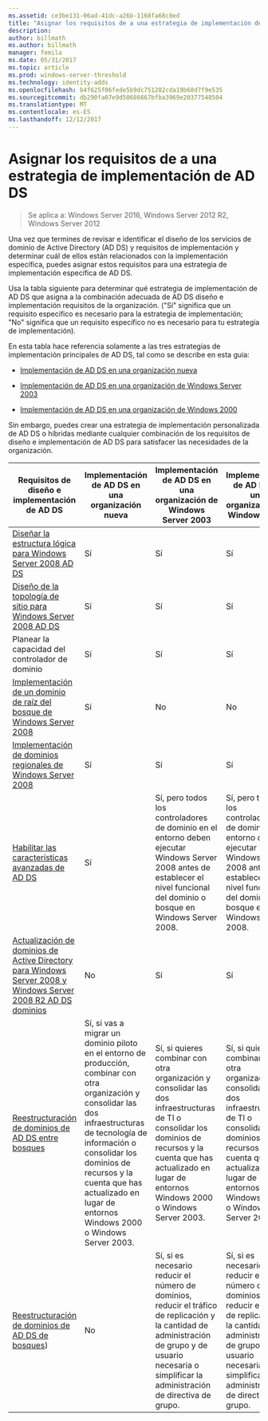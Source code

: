 ```yaml
---
ms.assetid: ce3be131-06ad-41dc-a26b-1168fa68c8ed
title: "Asignar los requisitos de a una estrategia de implementación de AD DS"
description: 
author: billmath
ms.author: billmath
manager: femila
ms.date: 05/31/2017
ms.topic: article
ms.prod: windows-server-threshold
ms.technology: identity-adds
ms.openlocfilehash: b4f625f06fede5b9dc751282cda19b68d7f9e535
ms.sourcegitcommit: db290fa07e9d50686667bfba3969e20377548504
ms.translationtype: MT
ms.contentlocale: es-ES
ms.lasthandoff: 12/12/2017
---
```

# <a name="mapping-your-requirements-to-an-ad-ds-deployment-strategy"></a>Asignar los requisitos de a una estrategia de implementación de AD DS

>Se aplica a: Windows Server 2016, Windows Server 2012 R2, Windows Server 2012

Una vez que termines de revisar e identificar el diseño de los servicios de dominio de Active Directory (AD DS) y requisitos de implementación y determinar cuál de ellos están relacionados con la implementación específica, puedes asignar estos requisitos para una estrategia de implementación específica de AD DS.  
  
Usa la tabla siguiente para determinar qué estrategia de implementación de AD DS que asigna a la combinación adecuada de AD DS diseño e implementación requisitos de la organización. ("Sí" significa que un requisito específico es necesario para la estrategia de implementación; "No" significa que un requisito específico no es necesario para tu estrategia de implementación).  
  
En esta tabla hace referencia solamente a las tres estrategias de implementación principales de AD DS, tal como se describe en esta guía:  
  
-   [Implementación de AD DS en una organización nueva](../../ad-ds/plan/Deploying-AD-DS-in-a-New-Organization.md)  
  
-   [Implementación de AD DS en una organización de Windows Server 2003](../../ad-ds/plan/Deploying-AD-DS-in-a-Windows-Server-2003-Organization.md)  
  
-   [Implementación de AD DS en una organización de Windows 2000](../../ad-ds/plan/Deploying-AD-DS-in-a-Windows-2000-Organization.md)  
  
Sin embargo, puedes crear una estrategia de implementación personalizada de AD DS o híbridas mediante cualquier combinación de los requisitos de diseño e implementación de AD DS para satisfacer las necesidades de la organización.  
  
|Requisitos de diseño e implementación de AD DS|Implementación de AD DS en una organización nueva|Implementación de AD DS en una organización de Windows Server 2003|Implementación de AD DS en una organización de Windows 2000|  
|--------------------------------------------|-----------------------------------------|---------------------------------------------------------|--------------------------------------------------|  
|[Diseñar la estructura lógica para Windows Server 2008 AD DS](https://technet.microsoft.com/library/cc770806.aspx)|Sí|Sí|Sí|  
|[Diseño de la topología de sitio para Windows Server 2008 AD DS](Designing-the-Site-Topology.md)|Sí|Sí|Sí|  
|Planear la capacidad del controlador de dominio|Sí|Sí|Sí|  
|[Implementación de un dominio de raíz del bosque de Windows Server 2008](https://technet.microsoft.com/library/cc731174.aspx)|Sí|No|No|  
|[Implementación de dominios regionales de Windows Server 2008](https://technet.microsoft.com/library/cc755118.aspx)|Sí|Sí|Sí|  
|[Habilitar las características avanzadas de AD DS](../../ad-ds/plan/Enabling-Advanced-Features-for-AD-DS.md)|Sí|Sí, pero todos los controladores de dominio en el entorno deben ejecutar Windows Server 2008 antes de establecer el nivel funcional del dominio o bosque en Windows Server 2008.|Sí, pero todos los controladores de dominio en el entorno deben ejecutar Windows Server 2008 antes de establecer el nivel funcional del dominio o bosque en Windows Server 2008.|  
|[Actualización de dominios de Active Directory para Windows Server 2008 y Windows Server 2008 R2 AD DS dominios](https://technet.microsoft.com/library/cc731188.aspx)|No|Sí|Sí|  
|[Reestructuración de dominios de AD DS entre bosques](https://go.microsoft.com/fwlink/?LinkId=93678)|Sí, si vas a migrar un dominio piloto en el entorno de producción, combinar con otra organización y consolidar las dos infraestructuras de tecnología de información o consolidar los dominios de recursos y la cuenta que has actualizado en lugar de entornos Windows 2000 o Windows Server 2003.|Sí, si quieres combinar con otra organización y consolidar las dos infraestructuras de TI o consolidar los dominios de recursos y la cuenta que has actualizado en lugar de entornos Windows 2000 o Windows Server 2003.|Sí, si quieres combinar con otra organización y consolidar las dos infraestructuras de TI o consolidar los dominios de recursos y la cuenta que has actualizado en lugar de entornos Windows 2000 o Windows Server 2003.|  
|[Reestructuración de dominios de AD DS de bosques](https://go.microsoft.com/fwlink/?LinkId=82740))|No|Sí, si es necesario reducir el número de dominios, reducir el tráfico de replicación y la cantidad de administración de grupo y de usuario necesaria o simplificar la administración de directiva de grupo.|Sí, si es necesario reducir el número de dominios, reducir el tráfico de replicación y la cantidad de administración de grupo y de usuario necesaria o simplificar la administración de directiva de grupo.|  
  


